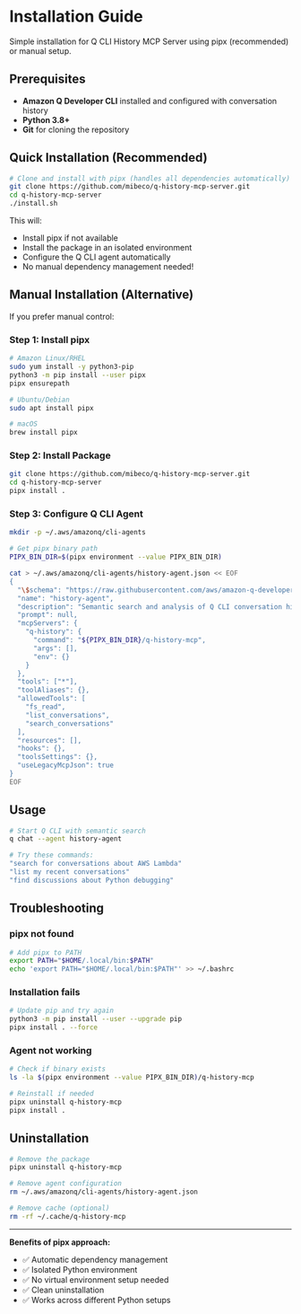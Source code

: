 # Installation Guide

Simple installation for Q CLI History MCP Server using pipx (recommended) or manual setup.

## Prerequisites

- **Amazon Q Developer CLI** installed and configured with conversation history
- **Python 3.8+** 
- **Git** for cloning the repository

## Quick Installation (Recommended)

```bash
# Clone and install with pipx (handles all dependencies automatically)
git clone https://github.com/mibeco/q-history-mcp-server.git
cd q-history-mcp-server
./install.sh
```

This will:
- Install pipx if not available
- Install the package in an isolated environment
- Configure the Q CLI agent automatically
- No manual dependency management needed!

## Manual Installation (Alternative)

If you prefer manual control:

### Step 1: Install pipx

```bash
# Amazon Linux/RHEL
sudo yum install -y python3-pip
python3 -m pip install --user pipx
pipx ensurepath

# Ubuntu/Debian  
sudo apt install pipx

# macOS
brew install pipx
```

### Step 2: Install Package

```bash
git clone https://github.com/mibeco/q-history-mcp-server.git
cd q-history-mcp-server
pipx install .
```

### Step 3: Configure Q CLI Agent

```bash
mkdir -p ~/.aws/amazonq/cli-agents

# Get pipx binary path
PIPX_BIN_DIR=$(pipx environment --value PIPX_BIN_DIR)

cat > ~/.aws/amazonq/cli-agents/history-agent.json << EOF
{
  "\$schema": "https://raw.githubusercontent.com/aws/amazon-q-developer-cli/refs/heads/main/schemas/agent-v1.json",
  "name": "history-agent",
  "description": "Semantic search and analysis of Q CLI conversation history",
  "prompt": null,
  "mcpServers": {
    "q-history": {
      "command": "${PIPX_BIN_DIR}/q-history-mcp",
      "args": [],
      "env": {}
    }
  },
  "tools": ["*"],
  "toolAliases": {},
  "allowedTools": [
    "fs_read",
    "list_conversations", 
    "search_conversations"
  ],
  "resources": [],
  "hooks": {},
  "toolsSettings": {},
  "useLegacyMcpJson": true
}
EOF
```

## Usage

```bash
# Start Q CLI with semantic search
q chat --agent history-agent

# Try these commands:
"search for conversations about AWS Lambda"
"list my recent conversations"  
"find discussions about Python debugging"
```

## Troubleshooting

### pipx not found
```bash
# Add pipx to PATH
export PATH="$HOME/.local/bin:$PATH"
echo 'export PATH="$HOME/.local/bin:$PATH"' >> ~/.bashrc
```

### Installation fails
```bash
# Update pip and try again
python3 -m pip install --user --upgrade pip
pipx install . --force
```

### Agent not working
```bash
# Check if binary exists
ls -la $(pipx environment --value PIPX_BIN_DIR)/q-history-mcp

# Reinstall if needed
pipx uninstall q-history-mcp
pipx install .
```

## Uninstallation

```bash
# Remove the package
pipx uninstall q-history-mcp

# Remove agent configuration
rm ~/.aws/amazonq/cli-agents/history-agent.json

# Remove cache (optional)
rm -rf ~/.cache/q-history-mcp
```

---

**Benefits of pipx approach:**
- ✅ Automatic dependency management
- ✅ Isolated Python environment  
- ✅ No virtual environment setup needed
- ✅ Clean uninstallation
- ✅ Works across different Python setups
